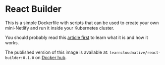 # React Builder

This is a simple Dockerfile with scripts that can be used to create your own mini-Netlify and run it inside your Kubernetes cluster. 

You should probably read this [article first](https://www.learncloudnative.com/blog/2020-01-06-build_your_own_netlify_like_deployment_for_react_apps_with_kubernetes/) to learn what it is and how it works.

The published version of this image is available at: `learncloudnative/react-builder:0.1.0` on [Docker hub](https://hub.docker.com/repository/docker/learncloudnative/react-builder).
